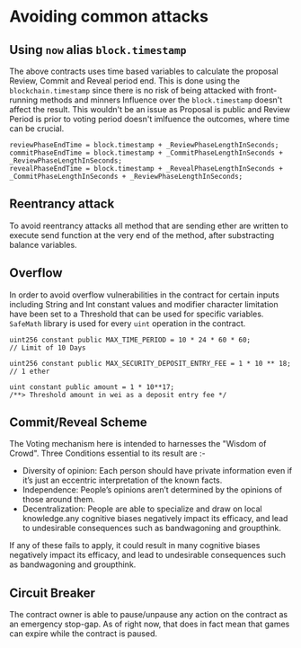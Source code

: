 # Avoiding common attacks

## Using `now` alias `block.timestamp`
The above contracts uses time based variables to calculate the proposal Review, Commit and Reveal period end. This is done using the `blockchain.timestamp` since there is no risk of being attacked with front-running methods and minners Influence over the `block.timestamp` doesn't affect the result. This wouldn't be an issue as Proposal is public and Review Period is prior to voting period doesn't imlfuence the outcomes, where time can be crucial.

```
reviewPhaseEndTime = block.timestamp + _ReviewPhaseLengthInSeconds;
commitPhaseEndTime = block.timestamp + _CommitPhaseLengthInSeconds + _ReviewPhaseLengthInSeconds;
revealPhaseEndTime = block.timestamp + _RevealPhaseLengthInSeconds + _CommitPhaseLengthInSeconds + _ReviewPhaseLengthInSeconds;
```

## Reentrancy attack
To avoid reentrancy attacks all method that are sending ether are written to execute send function at the very end of the method, after substracting balance variables.

## Overflow
In order to avoid overflow vulnerabilities in the contract for certain inputs including String and Int constant values and modifier character limitation have been set to a Threshold that can be used for specific variables. `SafeMath` library is used for every `uint` operation in the contract. 

```
uint256 constant public MAX_TIME_PERIOD = 10 * 24 * 60 * 60;                   // Limit of 10 Days

uint256 constant public MAX_SECURITY_DEPOSIT_ENTRY_FEE = 1 * 10 ** 18;         // 1 ether

uint constant public amount = 1 * 10**17;                                             /**> Threshold amount in wei as a deposit entry fee */
```
## Commit/Reveal Scheme

The Voting mechanism here is intended to harnesses the "Wisdom of Crowd". Three Conditions essential to its result are :-

- Diversity of opinion: Each person should have private information even if it’s just an eccentric interpretation of the known facts.
- Independence: People’s opinions aren’t determined by the opinions of those around them.
- Decentralization: People are able to specialize and draw on local knowledge.any cognitive biases negatively impact its efficacy, and lead to undesirable consequences such as bandwagoning and groupthink.

If any of these fails to apply, it could result in many cognitive biases negatively impact its efficacy, and lead to undesirable consequences such as bandwagoning and groupthink.

## Circuit Breaker

The contract owner is able to pause/unpause any action on the contract as an emergency stop-gap. As of right now, that does in fact mean that games can expire while the contract is paused.
